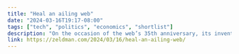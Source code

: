 ```yaml
---
title: "Heal an ailing web"
date: "2024-03-16T19:17-08:00"
tags: ["tech", "politics", "economics", "shortlist"]
description: "On the occasion of the web’s 35th anniversary, its inventor, Sir Tim Berners-Lee, had this to say:"
link: https://zeldman.com/2024/03/16/heal-an-ailing-web/
---
```

